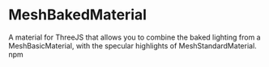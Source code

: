# MeshBakedMaterial
A material for ThreeJS that allows you to combine the baked lighting from a MeshBasicMaterial, with the specular highlights of MeshStandardMaterial.
npm 